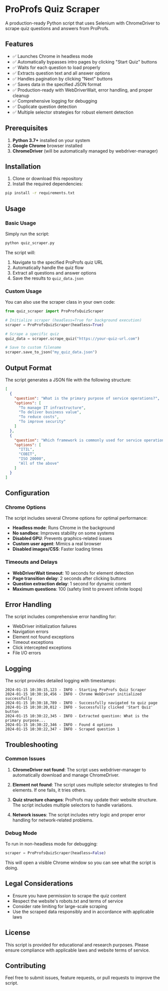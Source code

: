 # ProProfs Quiz Scraper

A production-ready Python script that uses Selenium with ChromeDriver to scrape quiz questions and answers from ProProfs.

## Features

- ✅ Launches Chrome in headless mode
- ✅ Automatically bypasses intro pages by clicking "Start Quiz" buttons
- ✅ Waits for each question to load properly
- ✅ Extracts question text and all answer options
- ✅ Handles pagination by clicking "Next" buttons
- ✅ Saves data in the specified JSON format
- ✅ Production-ready with WebDriverWait, error handling, and proper cleanup
- ✅ Comprehensive logging for debugging
- ✅ Duplicate question detection
- ✅ Multiple selector strategies for robust element detection

## Prerequisites

1. **Python 3.7+** installed on your system
2. **Google Chrome** browser installed
3. **ChromeDriver** (will be automatically managed by webdriver-manager)

## Installation

1. Clone or download this repository
2. Install the required dependencies:

```bash
pip install -r requirements.txt
```

## Usage

### Basic Usage

Simply run the script:

```bash
python quiz_scraper.py
```

The script will:
1. Navigate to the specified ProProfs quiz URL
2. Automatically handle the quiz flow
3. Extract all questions and answer options
4. Save the results to `quiz_data.json`

### Custom Usage

You can also use the scraper class in your own code:

```python
from quiz_scraper import ProProfsQuizScraper

# Initialize scraper (headless=True for background execution)
scraper = ProProfsQuizScraper(headless=True)

# Scrape a specific quiz
quiz_data = scraper.scrape_quiz("https://your-quiz-url.com")

# Save to custom filename
scraper.save_to_json("my_quiz_data.json")
```

## Output Format

The script generates a JSON file with the following structure:

```json
[
  {
    "question": "What is the primary purpose of service operations?",
    "options": [
      "To manage IT infrastructure",
      "To deliver business value",
      "To reduce costs",
      "To improve security"
    ]
  },
  {
    "question": "Which framework is commonly used for service operations?",
    "options": [
      "ITIL",
      "COBIT",
      "ISO 20000",
      "All of the above"
    ]
  }
]
```

## Configuration

### Chrome Options

The script includes several Chrome options for optimal performance:

- **Headless mode**: Runs Chrome in the background
- **No sandbox**: Improves stability on some systems
- **Disabled GPU**: Prevents graphics-related issues
- **Custom user agent**: Mimics a real browser
- **Disabled images/CSS**: Faster loading times

### Timeouts and Delays

- **WebDriverWait timeout**: 10 seconds for element detection
- **Page transition delay**: 2 seconds after clicking buttons
- **Question extraction delay**: 1 second for dynamic content
- **Maximum questions**: 100 (safety limit to prevent infinite loops)

## Error Handling

The script includes comprehensive error handling for:

- WebDriver initialization failures
- Navigation errors
- Element not found exceptions
- Timeout exceptions
- Click intercepted exceptions
- File I/O errors

## Logging

The script provides detailed logging with timestamps:

```
2024-01-15 10:30:15,123 - INFO - Starting ProProfs Quiz Scraper
2024-01-15 10:30:16,456 - INFO - Chrome WebDriver initialized successfully
2024-01-15 10:30:18,789 - INFO - Successfully navigated to quiz page
2024-01-15 10:30:20,012 - INFO - Successfully clicked 'Start Quiz' button
2024-01-15 10:30:22,345 - INFO - Extracted question: What is the primary purpose...
2024-01-15 10:30:22,346 - INFO - Found 4 options
2024-01-15 10:30:22,347 - INFO - Scraped question 1
```

## Troubleshooting

### Common Issues

1. **ChromeDriver not found**: The script uses webdriver-manager to automatically download and manage ChromeDriver.

2. **Element not found**: The script uses multiple selector strategies to find elements. If one fails, it tries others.

3. **Quiz structure changes**: ProProfs may update their website structure. The script includes multiple selectors to handle variations.

4. **Network issues**: The script includes retry logic and proper error handling for network-related problems.

### Debug Mode

To run in non-headless mode for debugging:

```python
scraper = ProProfsQuizScraper(headless=False)
```

This will open a visible Chrome window so you can see what the script is doing.

## Legal Considerations

- Ensure you have permission to scrape the quiz content
- Respect the website's robots.txt and terms of service
- Consider rate limiting for large-scale scraping
- Use the scraped data responsibly and in accordance with applicable laws

## License

This script is provided for educational and research purposes. Please ensure compliance with applicable laws and website terms of service.

## Contributing

Feel free to submit issues, feature requests, or pull requests to improve the script.
